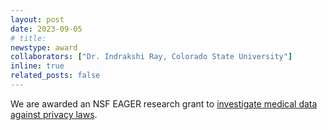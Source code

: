 ```yaml
---
layout: post
date: 2023-09-05
# title: 
newstype: award
collaborators: ["Dr. Indrakshi Ray, Colorado State University"]
inline: true
related_posts: false
---
```


We are awarded an NSF EAGER research grant to [investigate medical data against privacy laws](https://www.nsf.gov/awardsearch/showAward?AWD_ID=2335686).
